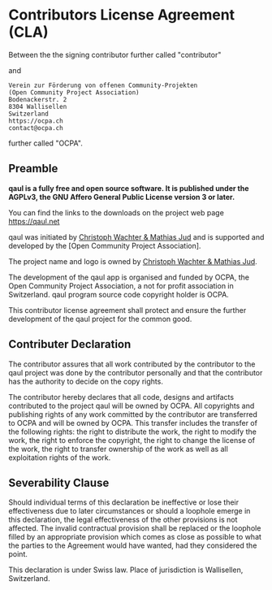 # Contributors License Agreement (CLA)

Between the the signing contributor further called "contributor"

and

```
Verein zur Förderung von offenen Community-Projekten
(Open Community Project Association)
Bodenackerstr. 2
8304 Wallisellen
Switzerland
https://ocpa.ch
contact@ocpa.ch
```

further called "OCPA".

## Preamble

**qaul is a fully free and open source software. It is published under the
AGPLv3, the GNU Affero General Public License version 3 or later.**

You can find the links to the downloads on the project web page <https://qaul.net>

qaul was initiated by [Christoph Wachter & Mathias Jud] and is supported and
developed by the [Open Community Project Association].

The project name and logo is owned by [Christoph Wachter & Mathias Jud].

The development of the qaul app is organised and funded by OCPA, the 
Open Community Project Association, a not for profit association in Switzerland.
qaul program source code copyright holder is OCPA.

This contributor license agreement shall protect and ensure the further development 
of the qaul project for the common good.

## Contributer Declaration

The contributor assures that all work contributed by the contributor to the qaul project
was done by the contributor personally and that the contributor has the authority to decide
on the copy rights.

The contributor hereby declares that all code, designs and artifacts contributed to the
project qaul will be owned by OCPA. All copyrights and publishing rights of any work
committed by the contributor are transferred to OCPA and will be owned by OCPA. This
transfer includes the transfer of the following rights: the right to distribute the work,
the right to modify the work, the right to enforce the copyright, the right to change
the license of the work, the right to transfer ownership of the work as well
as all exploitation rights of the work.

## Severability Clause

Should individual terms of this declaration be ineffective or lose their effectiveness due to
later circumstances or should a loophole emerge in this declaration, the legal effectiveness
of the other provisions is not affected. The invalid contractual provision shall be replaced or
the loophole filled by an appropriate provision which comes as close as possible to what
the parties to the Agreement would have wanted, had they considered the point.

This declaration is under Swiss law. Place of jurisdiction is Wallisellen, Switzerland.


[Christoph Wachter & Mathias Jud]: https://wachter-jud.net
